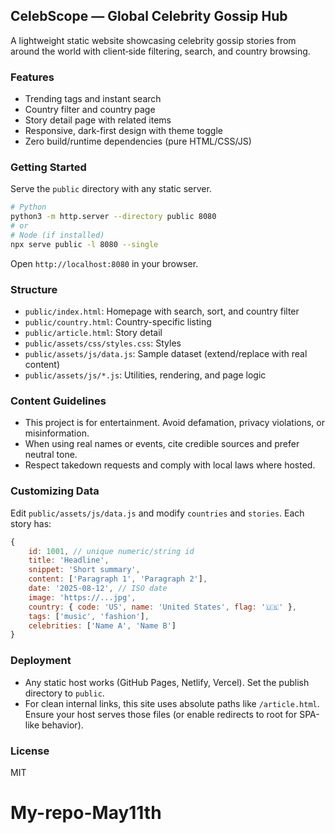 ## CelebScope — Global Celebrity Gossip Hub

A lightweight static website showcasing celebrity gossip stories from around the world with client‑side filtering, search, and country browsing.

### Features

- Trending tags and instant search
- Country filter and country page
- Story detail page with related items
- Responsive, dark-first design with theme toggle
- Zero build/runtime dependencies (pure HTML/CSS/JS)

### Getting Started

Serve the `public` directory with any static server.

```bash
# Python
python3 -m http.server --directory public 8080
# or
# Node (if installed)
npx serve public -l 8080 --single
```

Open `http://localhost:8080` in your browser.

### Structure

- `public/index.html`: Homepage with search, sort, and country filter
- `public/country.html`: Country-specific listing
- `public/article.html`: Story detail
- `public/assets/css/styles.css`: Styles
- `public/assets/js/data.js`: Sample dataset (extend/replace with real content)
- `public/assets/js/*.js`: Utilities, rendering, and page logic

### Content Guidelines

- This project is for entertainment. Avoid defamation, privacy violations, or misinformation.
- When using real names or events, cite credible sources and prefer neutral tone.
- Respect takedown requests and comply with local laws where hosted.

### Customizing Data

Edit `public/assets/js/data.js` and modify `countries` and `stories`. Each story has:

```js
{
	id: 1001, // unique numeric/string id
	title: 'Headline',
	snippet: 'Short summary',
	content: ['Paragraph 1', 'Paragraph 2'],
	date: '2025-08-12', // ISO date
	image: 'https://...jpg',
	country: { code: 'US', name: 'United States', flag: '🇺🇸' },
	tags: ['music', 'fashion'],
	celebrities: ['Name A', 'Name B']
}
```

### Deployment

- Any static host works (GitHub Pages, Netlify, Vercel). Set the publish directory to `public`.
- For clean internal links, this site uses absolute paths like `/article.html`. Ensure your host serves those files (or enable redirects to root for SPA-like behavior).

### License

MIT

# My-repo-May11th